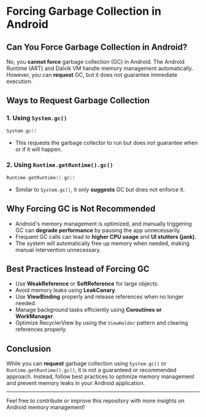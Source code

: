 # Forcing Garbage Collection in Android

## Can You Force Garbage Collection in Android?
No, you **cannot force** garbage collection (GC) in Android. The Android Runtime (ART) and Dalvik VM handle memory management automatically. However, you can **request** GC, but it does not guarantee immediate execution.

## Ways to Request Garbage Collection

### 1. Using `System.gc()`
```kotlin
System.gc()
```
- This requests the garbage collector to run but does not guarantee when or if it will happen.

### 2. Using `Runtime.getRuntime().gc()`
```kotlin
Runtime.getRuntime().gc()
```
- Similar to `System.gc()`, it only **suggests** GC but does not enforce it.

## Why Forcing GC is Not Recommended
- Android's memory management is optimized, and manually triggering GC can **degrade performance** by pausing the app unnecessarily.
- Frequent GC calls can lead to **higher CPU usage** and **UI stutters (jank)**.
- The system will automatically free up memory when needed, making manual intervention unnecessary.

## Best Practices Instead of Forcing GC
- Use **WeakReference** or **SoftReference** for large objects.
- Avoid memory leaks using **LeakCanary**.
- Use **ViewBinding** properly and release references when no longer needed.
- Manage background tasks efficiently using **Coroutines or WorkManager**.
- Optimize RecyclerView by using the `ViewHolder` pattern and clearing references properly.

## Conclusion
While you can **request** garbage collection using `System.gc()` or `Runtime.getRuntime().gc()`, it is not a guaranteed or recommended approach. Instead, follow best practices to optimize memory management and prevent memory leaks in your Android application.

---

Feel free to contribute or improve this repository with more insights on Android memory management!
